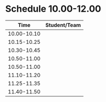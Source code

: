 # Schedule 10.00-12.00


| Time        |  Student/Team | 
|-------------|:-------------:|
| 10.00-10.10 |               |
| 10.15-10.25 |               |
| 10.30-10.45 |               |
| 10.50-11.00 |               |
| 10.50-11.00 |               |
| 11.10-11.20 |               |
| 11.25-11.35 |               |
| 11.40-11.50 |               |
